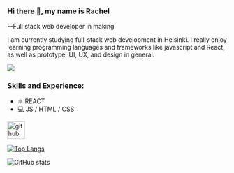 <!-- <a href="http://gifgifs.com/" title="http://gifgifs.com"><img src="http://gifgifs.com//animations/anime/doraemon/doraemon_1.gif" border=0 alt="http://gifgifs.com" /></a><br/><a href="http://gifgifs.com/"></a>
<a href="http://gifgifs.com/" title="http://gifgifs.com"><img src="http://gifgifs.com//animations/anime/doraemon/doraemon_10.gif" border=0 alt="http://gifgifs.com" /></a><br/><a href="http://gifgifs.com/"></a> -->

### Hi there 👋, my name is Rachel
--Full stack web developer in making

I am currently studying full-stack web development in Helsinki. I really enjoy learning programming languages and frameworks like javascript and React, as well as prototype, UI, UX, and design in general. 

<!-- <a href="https://gifs.alphacoders.com/gifs/view/209541"><img src="https://giffiles.alphacoders.com/209/209541.gif"></a>
 -->
<a href="https://i.pinimg.com/originals/a1/3e/70/a13e700eb28ecec1c2ad4e41081e1743.gif"><img src="https://i.pinimg.com/originals/a1/3e/70/a13e700eb28ecec1c2ad4e41081e1743.gif"></a>
### Skills and Experience: 
* ⚛️ REACT
* 💻 JS / HTML / CSS



[<img src='https://cdn.jsdelivr.net/npm/simple-icons@3.0.1/icons/github.svg' alt='github' height='40'>](https://github.com/rachxh)  

[![Top Langs](https://github-readme-stats.vercel.app/api/top-langs/?username=rachxh)](https://github.com/anuraghazra/github-readme-stats)

![GitHub stats](https://github-readme-stats.vercel.app/api?username=rachxh&show_icons=true)  

